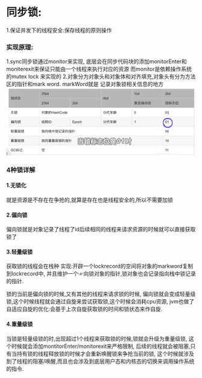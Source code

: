 # 同步锁:
 1.保证并发下的线程安全:保存线程的原则操作
### 实现原理:
 1.sync同步锁通过monitor来实现,
 底层会在同步代码块的添加monitorEnter和moniterexit来保证只能由一个线程来执行对应的资源
 而monitor是依赖操作系统的mutex lock 来实现的 
 2.对象分为对象头和对象体和对齐填充,对象头有分为方法区的指针和mark word. markWord就是
 记录对象锁相关信息的地方
![img_3.png](img_3.png)

### 4种锁详解
#### 1.无锁化
就是资源是不存在在争抢的,就算是存在也是线程安全的,所以不需要加锁
#### 2.偏向锁
偏向锁就是对象记录了线程了id后续相同的线程来请求资源的时候就可以直接获取锁了
#### 3.轻量级锁
获取锁的线程会在栈种
实现:开辟一个lockrecord的空间将对象的markword复制到lockrecord中,
并且维护一个☞向锁对象的指针,锁对象也会记录指向栈中锁记录的指针.

锁的当前是偏向锁的时候,又有其他的线程来请求锁的时候,
偏向锁就会变成轻量级锁,这个时候线程就会通过自旋来尝试获取锁,这个时候会消耗cpu资源,
jvm也做了自适应自旋的优化:会基于上次自旋获取锁的时间和锁状态来作自旋.
#### 4.重量级锁
当锁是轻量级锁的时,出现超过1个线程来获取锁的时候,锁就会升级为重量级锁,
这个时候就会添加montitorEnter/monitorexit来严格限制,
后续的线程就会被阻塞,只有当持有锁的线程释放锁的时候才会重新唤醒锁来争抢当前的锁,
这个时候就涉及到了线程的阻塞/唤醒,而且也会涉及到底层用户态和内核态的切换来调用操作系统的指令.
